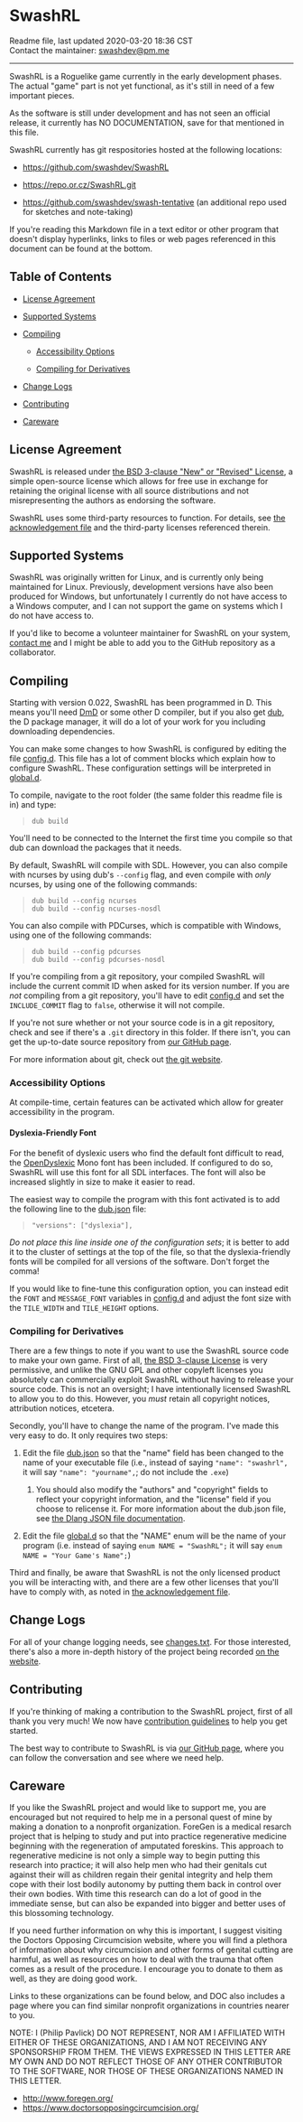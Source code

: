 SwashRL
=======

Readme file, last updated 2020-03-20 18:36 CST  
Contact the maintainer: <swashdev@pm.me>

---

SwashRL is a Roguelike game currently in the early development phases.  The
actual "game" part is not yet functional, as it's still in need of a few
important pieces.

As the software is still under development and has not seen an official
release, it currently has NO DOCUMENTATION, save for that mentioned in this
file.

SwashRL currently has git respositories hosted at the following locations:

* <https://github.com/swashdev/SwashRL>

* <https://repo.or.cz/SwashRL.git>

* <https://github.com/swashdev/swash-tentative> (an additional repo used for
  sketches and note-taking)

If you're reading this Markdown file in a text editor or other program that
doesn't display hyperlinks, links to files or web pages referenced in this
document can be found at the bottom.

## Table of Contents

* [License Agreement](#license-agreement)

* [Supported Systems](#supported-systems)

* [Compiling](#compiling)

  * [Accessibility Options](#accessibility-options)

  * [Compiling for Derivatives](#compiling-for-derivatives)

* [Change Logs](#change-logs)

* [Contributing](#contributing)

* [Careware](#careware)

## License Agreement

SwashRL is released under [the BSD 3-clause "New" or "Revised" License], a
simple open-source license which allows for free use in exchange for retaining
the original license with all source distributions and not misrepresenting the
authors as endorsing the software.

SwashRL uses some third-party resources to function.  For details, see
[the acknowledgement file] and the third-party licenses referenced therein.

## Supported Systems

SwashRL was originally written for Linux, and is currently only being
maintained for Linux.  Previously, development versions have also been
produced for Windows, but unfortunately I currently do not have access to a
Windows computer, and I can not support the game on systems which I do not
have access to.

If you'd like to become a volunteer maintainer for SwashRL on your system,
[contact me] and I might be able to add you to the GitHub repository as a
collaborator.

## Compiling

Starting with version 0.022, SwashRL has been programmed in D.  This means
you'll need [DmD] or some other D compiler, but if you also get [dub], the D
package manager, it will do a lot of your work for you including downloading
dependencies.

You can make some changes to how SwashRL is configured by editing the file
[config.d].  This file has a lot of comment blocks which explain how to
configure SwashRL.  These configuration settings will be interpreted in
[global.d].

To compile, navigate to the root folder (the same folder this readme file is
in) and type:

> `dub build`

You'll need to be connected to the Internet the first time you compile so that
dub can download the packages that it needs.

By default, SwashRL will compile with SDL.  However, you can also compile
with ncurses by using dub's `--config` flag, and even compile with _only_
ncurses, by using one of the following commands:

> `dub build --config ncurses`  
> `dub build --config ncurses-nosdl`  

You can also compile with PDCurses, which is compatible with Windows, using
one of the following commands:

> `dub build --config pdcurses`  
> `dub build --config pdcurses-nosdl`

If you're compiling from a git repository, your compiled SwashRL will include
the current commit ID when asked for its version number.  If you are _not_
compiling from a git repository, you'll have to edit [config.d] and set the
`INCLUDE_COMMIT` flag to `false`, otherwise it will not compile.

If you're not sure whether or not your source code is in a git repository,
check and see if there's a `.git` directory in this folder.  If there isn't,
you can get the up-to-date source repository from
[our GitHub page].

For more information about git, check out [the git website].

### Accessibility Options

At compile-time, certain features can be activated which allow for greater
accessibility in the program.

#### Dyslexia-Friendly Font

For the benefit of dyslexic users who find the default font difficult to
read, the [OpenDyslexic] Mono font has been included.  If configured to do
so, SwashRL will use this font for all SDL interfaces.  The font will also
be increased slightly in size to make it easier to read.

The easiest way to compile the program with this font activated is to add the
following line to the [dub.json] file:

> `"versions": ["dyslexia"],`

_Do not place this line inside one of the configuration sets_; it is better
to add it to the cluster of settings at the top of the file, so that the
dyslexia-friendly fonts will be compiled for all versions of the software.
Don't forget the comma!

If you would like to fine-tune this configuration option, you can instead
edit the `FONT` and `MESSAGE_FONT` variables in [config.d] and adjust the
font size with the `TILE_WIDTH` and `TILE_HEIGHT` options.

### Compiling for Derivatives

There are a few things to note if you want to use the SwashRL source code to
make your own game.  First of all, [the BSD 3-clause License] is very
permissive, and unlike the GNU GPL and other copyleft licenses you absolutely
can commercially exploit SwashRL without having to release your source code.
This is not an oversight; I have intentionally licensed SwashRL to allow you
to do this.  However, you _must_ retain all copyright notices, attribution
notices, etcetera.

Secondly, you'll have to change the name of the program.  I've made this very
easy to do.  It only requires two steps:

1. Edit the file [dub.json] so that the "name" field has been changed to the
   name of your executable file (i.e., instead of saying `"name": "swashrl",`
   it will say `"name": "yourname",`; do not include the `.exe`)

   1. You should also modify the "authors" and "copyright" fields to reflect
      your copyright information, and the "license" field if you choose to
      relicense it.  For more information about the dub.json file, see
      [the Dlang JSON file documentation].

2. Edit the file [global.d] so that the "NAME" enum will be the
   name of your program (i.e. instead of saying `enum NAME = "SwashRL";` it
   will say `enum NAME = "Your Game's Name";`)

Third and finally, be aware that SwashRL is not the only licensed product you
will be interacting with, and there are a few other licenses that you'll have
to comply with, as noted in [the acknowledgement file].

## Change Logs

For all of your change logging needs, see [changes.txt].  For those
interested, there's also a more in-depth history of the project being recorded
[on the website].

## Contributing

If you're thinking of making a contribution to the SwashRL project, first of
all thank you very much!  We now have [contribution guidelines] to help you
get started.

The best way to contribute to SwashRL is via [our GitHub page], where you can
follow the conversation and see where we need help.

## Careware

If you like the SwashRL project and would like to support me, you are
encouraged but not required to help me in a personal quest of mine by making a
donation to a nonprofit organization.  ForeGen is a medical resarch project
that is helping to study and put into practice regenerative medicine beginning
with the regeneration of amputated foreskins.  This approach to regenerative
medicine is not only a simple way to begin putting this research into
practice; it will also help men who had their genitals cut against their will
as children regain their genital integrity and help them cope with their lost
bodily autonomy by putting them back in control over their own bodies.  With
time this research can do a lot of good in the immediate sense, but can also
be expanded into bigger and better uses of this blossoming technology.

If you need further information on why this is important, I suggest visiting
the Doctors Opposing Circumcision website, where you will find a plethora of
information about why circumcision and other forms of genital cutting are
harmful, as well as resources on how to deal with the trauma that often comes
as a result of the procedure.  I encourage you to donate to them as well, as
they are doing good work.

Links to these organizations can be found below, and DOC also includes a page
where you can find similar nonprofit organizations in countries nearer to you.

NOTE:  I (Philip Pavlick) DO NOT REPRESENT, NOR AM I AFFILIATED WITH EITHER OF
THESE ORGANIZATIONS, AND I AM NOT RECEIVING ANY SPONSORSHIP FROM THEM.  THE
VIEWS EXPRESSED IN THIS LETTER ARE MY OWN AND DO NOT REFLECT THOSE OF ANY
OTHER CONTRIBUTOR TO THE SOFTWARE, NOR THOSE OF THESE ORGANIZATIONS NAMED IN
THIS LETTER.

* <http://www.foregen.org/>
* <https://www.doctorsopposingcircumcision.org/>

[our GitHub page]: https://github.com/swashdev/SwashRL
[the BSD 3-clause "New" or "Revised" License]: LICENSE.txt
[the BSD 3-clause License]: LICENSE.txt
[the third-party file]: 3rdparty.txt
[the acknowledgement file]: 3rdparty.txt
[an issue]: https://github.com/swashdev/SwashRL/issues/2
[contact me]: mailto:swashdev@pm.me
[contribution guidelines]: docs/CONTRIBUTING.md
[config.d]: src/config.d
[global.d]: src/global.d
[OpenDyslexic]: https://opendyslexic.org/
[dub.json]: dub.json
[changes.txt]: docs/changes.txt
[on the website]: https://swash.link/history/
[DmD]: https://dlang.org/download.html
[dub]: https://code.dlang.org/download
[the git website]: https://git-scm.com/
[the Dlang JSON file documentation]: https://code.dlang.org/package-format?lang=json
